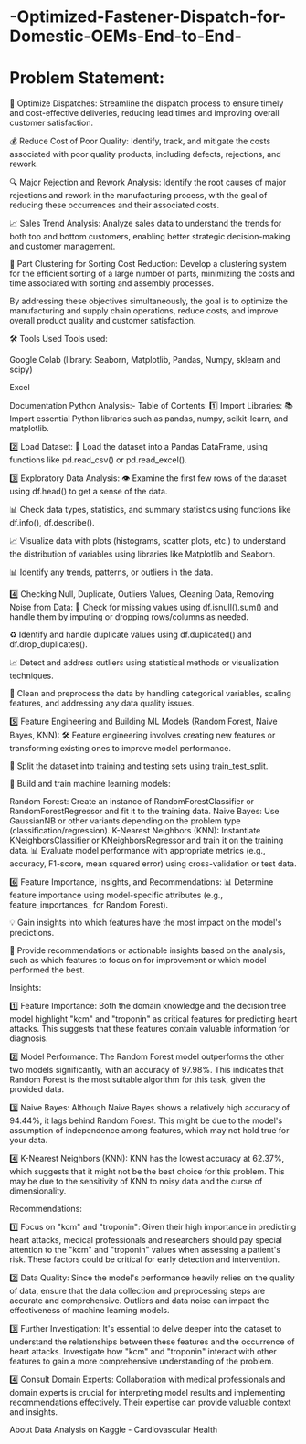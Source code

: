 # -Optimized-Fastener-Dispatch-for-Domestic-OEMs-End-to-End-
# Problem Statement:
🚚 Optimize Dispatches: Streamline the dispatch process to ensure timely and cost-effective deliveries, reducing lead times and improving overall customer satisfaction.

💰 Reduce Cost of Poor Quality: Identify, track, and mitigate the costs associated with poor quality products, including defects, rejections, and rework.

🔍 Major Rejection and Rework Analysis: Identify the root causes of major rejections and rework in the manufacturing process, with the goal of reducing these occurrences and their associated costs.

📈 Sales Trend Analysis: Analyze sales data to understand the trends for both top and bottom customers, enabling better strategic decision-making and customer management.

🧩 Part Clustering for Sorting Cost Reduction: Develop a clustering system for the efficient sorting of a large number of parts, minimizing the costs and time associated with sorting and assembly processes.

By addressing these objectives simultaneously, the goal is to optimize the manufacturing and supply chain operations, reduce costs, and improve overall product quality and customer satisfaction.















🛠 Tools Used
Tools used:

Google Colab (library: Seaborn, Matplotlib, Pandas, Numpy, sklearn and scipy)

Excel

Documentation
Python Analysis:-
Table of Contents:
1️⃣ Import Libraries: 📚 Import essential Python libraries such as pandas, numpy, scikit-learn, and matplotlib.

2️⃣ Load Dataset: 📂 Load the dataset into a Pandas DataFrame, using functions like pd.read_csv() or pd.read_excel().

3️⃣ Exploratory Data Analysis: 👁️ Examine the first few rows of the dataset using df.head() to get a sense of the data.

📊 Check data types, statistics, and summary statistics using functions like df.info(), df.describe().

📈 Visualize data with plots (histograms, scatter plots, etc.) to understand the distribution of variables using libraries like Matplotlib and Seaborn.

📊 Identify any trends, patterns, or outliers in the data.

4️⃣ Checking Null, Duplicate, Outliers Values, Cleaning Data, Removing Noise from Data: 🚫 Check for missing values using df.isnull().sum() and handle them by imputing or dropping rows/columns as needed.

♻️ Identify and handle duplicate values using df.duplicated() and df.drop_duplicates().

📈 Detect and address outliers using statistical methods or visualization techniques.

🧹 Clean and preprocess the data by handling categorical variables, scaling features, and addressing any data quality issues.

5️⃣ Feature Engineering and Building ML Models (Random Forest, Naive Bayes, KNN): 🛠️ Feature engineering involves creating new features or transforming existing ones to improve model performance.

🔄 Split the dataset into training and testing sets using train_test_split.

🤖 Build and train machine learning models:

Random Forest: Create an instance of RandomForestClassifier or RandomForestRegressor and fit it to the training data. Naive Bayes: Use GaussianNB or other variants depending on the problem type (classification/regression). K-Nearest Neighbors (KNN): Instantiate KNeighborsClassifier or KNeighborsRegressor and train it on the training data. 📊 Evaluate model performance with appropriate metrics (e.g., accuracy, F1-score, mean squared error) using cross-validation or test data.

6️⃣ Feature Importance, Insights, and Recommendations: 📊 Determine feature importance using model-specific attributes (e.g., feature_importances_ for Random Forest).

💡 Gain insights into which features have the most impact on the model's predictions.

📌 Provide recommendations or actionable insights based on the analysis, such as which features to focus on for improvement or which model performed the best.

Insights:

1️⃣ Feature Importance: Both the domain knowledge and the decision tree model highlight "kcm" and "troponin" as critical features for predicting heart attacks. This suggests that these features contain valuable information for diagnosis.

2️⃣ Model Performance: The Random Forest model outperforms the other two models significantly, with an accuracy of 97.98%. This indicates that Random Forest is the most suitable algorithm for this task, given the provided data.

3️⃣ Naive Bayes: Although Naive Bayes shows a relatively high accuracy of 94.44%, it lags behind Random Forest. This might be due to the model's assumption of independence among features, which may not hold true for your data.

4️⃣ K-Nearest Neighbors (KNN): KNN has the lowest accuracy at 62.37%, which suggests that it might not be the best choice for this problem. This may be due to the sensitivity of KNN to noisy data and the curse of dimensionality.

Recommendations:

1️⃣ Focus on "kcm" and "troponin": Given their high importance in predicting heart attacks, medical professionals and researchers should pay special attention to the "kcm" and "troponin" values when assessing a patient's risk. These factors could be critical for early detection and intervention.

2️⃣ Data Quality: Since the model's performance heavily relies on the quality of data, ensure that the data collection and preprocessing steps are accurate and comprehensive. Outliers and data noise can impact the effectiveness of machine learning models.

3️⃣ Further Investigation: It's essential to delve deeper into the dataset to understand the relationships between these features and the occurrence of heart attacks. Investigate how "kcm" and "troponin" interact with other features to gain a more comprehensive understanding of the problem.

4️⃣ Consult Domain Experts: Collaboration with medical professionals and domain experts is crucial for interpreting model results and implementing recommendations effectively. Their expertise can provide valuable context and insights.

About
Data Analysis on Kaggle - Cardiovascular Health

